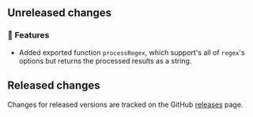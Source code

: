 ## Unreleased changes

### 🚀 Features

- Added exported function `processRegex`, which support's all of `regex`'s options but returns the processed results as a string.

## Released changes

Changes for released versions are tracked on the GitHub [releases](https://github.com/slevithan/regex/releases) page.
